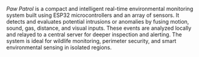 *Paw Patrol* is a compact and intelligent real-time environmental monitoring system built using ESP32 microcontrollers and an array of sensors. It detects and evaluates potential intrusions or anomalies by fusing motion, sound, gas, distance, and visual inputs. These events are analyzed locally and relayed to a central server for deeper inspection and alerting. The system is ideal for wildlife monitoring, perimeter security, and smart environmental sensing in isolated regions.
